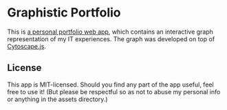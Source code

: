 # Graphistic Portfolio

This is [a personal portfolio web app](https://nori-tnk.github.io/graphistic-portfolio), which contains an interactive graph representation of my IT experiences. The graph was developed on top of [Cytoscape.js](https://js.cytoscape.org/).

## License

This app is MIT-licensed. Should you find any part of the app useful, feel free to use it! (But please be respectful so as not to abuse my personal info or anything in the assets directory.)
